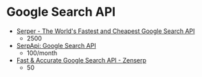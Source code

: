 # Google Search API

- [Serper - The World's Fastest and Cheapest Google Search API](https://serper.dev/)
    - 2500
- [SerpApi: Google Search API](https://serpapi.com/)
    - 100/month
- [Fast & Accurate Google Search API - Zenserp](https://zenserp.com/)
    - 50
